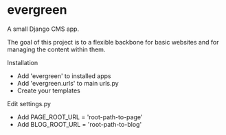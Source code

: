 # evergreen
A small Django CMS app.

The goal of this project is to a flexible backbone for basic websites and for managing the content within them.

Installation 
- Add 'evergreen' to installed apps 
- Add 'evergreen.urls' to main urls.py 
- Create your templates

Edit settings.py
- Add PAGE_ROOT_URL = 'root-path-to-page'
- Add BLOG_ROOT_URL = 'root-path-to-blog'
